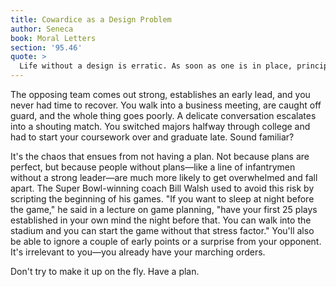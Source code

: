 ```yaml
---
title: Cowardice as a Design Problem
author: Seneca
book: Moral Letters
section: '95.46'
quote: >
  Life without a design is erratic. As soon as one is in place, principles become necessary. I think you'll concede that nothing is more shameful than uncertain and wavering conduct, and beating a cowardly retreat. This will happen in all our affairs unless we remove the faults that seize and detain our spirits, preventing them from pushing forward and making an all-out effort.
---
```


The opposing team comes out strong, establishes an early lead, and you never had time to recover. You walk into a business meeting, are caught off guard, and the whole thing goes poorly. A delicate conversation escalates into a shouting match. You switched majors halfway through college and had to start your coursework over and graduate late. Sound familiar?

It's the chaos that ensues from not having a plan. Not because plans are perfect, but because people without plans—like a line of infantrymen without a strong leader—are much more likely to get overwhelmed and fall apart. The Super Bowl-winning coach Bill Walsh used to avoid this risk by scripting the beginning of his games. "If you want to sleep at night before the game," he said in a lecture on game planning, "have your first 25 plays established in your own mind the night before that. You can walk into the stadium and you can start the game without that stress factor." You'll also be able to ignore a couple of early points or a surprise from your opponent. It's irrelevant to you—you already have your marching orders.

Don't try to make it up on the fly. Have a plan.
